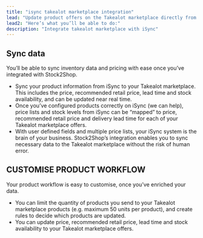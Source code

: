 ```yaml
---
title: "isync takealot marketplace integration"
lead: "Update product offers on the Takealot marketplace directly from your iSync accounting system. Stock2Shop’s simple integration will streamline your operation by reducing duplicate data capture, and ensuring your product information on Takealot is up to date."
lead2: "Here’s what you’ll be able to do:"
description: "Integrate takealot marketplace with iSync"
---
```


Sync data
---------

You’ll be able to sync inventory data and pricing with ease once you’ve integrated with Stock2Shop.

*   Sync your product information from iSync to your Takealot marketplace. This includes the price, recommended retail price, lead time and stock availability, and can be updated near real time.
*   Once you’ve configured products correctly on iSync (we can help), price lists and stock levels from iSync can be “mapped” to price, recommended retail price and delivery lead time for each of your Takealot marketplace offers.
*   With user defined fields and multiple price lists, your iSync system is the brain of your business. Stock2Shop’s integration enables you to sync necessary data to the Takealot marketplace without the risk of human error.

CUSTOMISE PRODUCT WORKFLOW
--------------------------

Your product workflow is easy to customise, once you’ve enriched your data.

*   You can limit the quantity of products you send to your Takealot marketplace products (e.g. maximum 50 units per product), and create rules to decide which products are updated.
*   You can update price, recommended retail price, lead time and stock availability to your Takealot marketplace offers.
